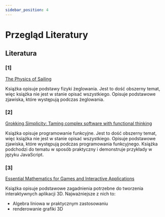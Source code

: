 ```yaml
---
sidebar_position: 4
---
```


# Przegląd Literatury

## Literatura

### [1] 
[The Physics of Sailing](https://www.amazon.com/Physics-Sailing-Explained-Stephen-Davis/dp/1472905560)

Książka opisuje podstawy fizyki żeglowania. Jest to dość obszerny temat, więc książka nie jest w stanie opisać wszystkiego. Opisuje podstawowe zjawiska, które występują podczas żeglowania.

### [2] 
[Grokking Simplicity: Taming complex software with functional thinking](https://pl.annas-archive.org/md5/b2814f0513ba83a14ac91b64eef909a2)

Książka opisuje programowanie funkcyjne. Jest to dość obszerny temat, więc książka nie jest w stanie opisać wszystkiego. Opisuje podstawowe zjawiska, które występują podczas programowania funkcyjnego. Książka podchodzi do tematu w sposób praktyczny i demonstruje przykłady w języku JavaScript.

### [3] 
[Essential Mathematics for Games and Interactive Applications](https://pl.annas-archive.org/md5/9e397499a8cf3fd610b2cbfdfee24f37)

Książka opisuje podstawowe zagadnienia potrzebne do tworzenia interaktywnych aplikacji 3D. Najważniejsze z nich to:
- Algebra liniowa w praktycznym zastosowaniu
- renderowanie grafiki 3D
